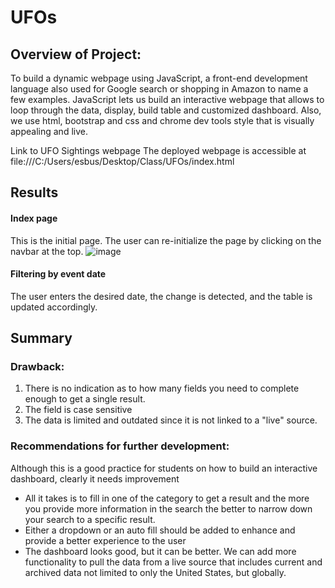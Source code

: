# UFOs
## Overview of Project: 
To build a dynamic webpage using JavaScript, a front-end development language also used for Google search or shopping in Amazon to name a few examples. JavaScript lets us build an interactive webpage that allows to loop through the data, display, build table and customized dashboard. Also, we use html, bootstrap and css and chrome dev tools style that is visually appealing and live.   

Link to UFO Sightings webpage
The deployed webpage is accessible at file:///C:/Users/esbus/Desktop/Class/UFOs/index.html
## Results
#### Index page
This is the initial page. The user can re-initialize the page by clicking on the navbar at the top.
![image](https://user-images.githubusercontent.com/93121665/161442755-8634f917-3661-4861-a55e-a9c179240ab7.png)
#### Filtering by event date
The user enters the desired date, the change is detected, and the table is updated accordingly.
## Summary 
### Drawback:  
1.	There is no indication as to how many fields you need to complete enough to get a single result.  
2.	The field is case sensitive 
3.	The data is limited and outdated since it is not linked to a "live" source.
### Recommendations for further development:
Although this is a good practice for students on how to build an interactive dashboard, clearly it needs improvement
*	All it takes is to fill in one of the category to get a result and the more you provide more information in the search the better to narrow down your search to a specific result. 
*	Either a dropdown or an auto fill should be added to enhance and provide a better experience to the user 
*	The dashboard looks good, but it can be better. We can add more functionality to pull the data from a live source that includes current and archived data not limited to only the United States, but globally.
